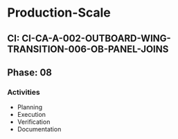 # Production-Scale

## CI: CI-CA-A-002-OUTBOARD-WING-TRANSITION-006-OB-PANEL-JOINS
## Phase: 08

### Activities
- Planning
- Execution
- Verification
- Documentation
